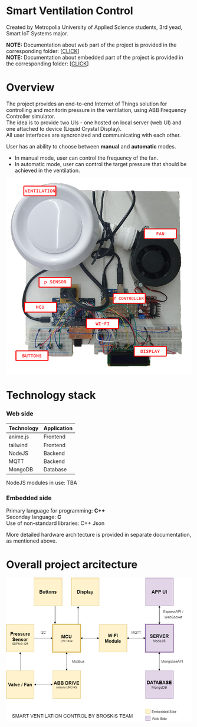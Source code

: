 # Smart Ventilation Control

Created by Metropolia University of Applied Science students, 3rd yead, Smart IoT Systems major.

**NOTE:** Documentation about web part of the project is provided in the corresponding folder: [[CLICK](./web/README.md)]<br>
**NOTE:** Documentation about embedded part of the project is provided in the corresponding folder: [[CLICK](./embedded/README.md)]

# Overview

The project provides an end-to-end Internet of Things solution for controlling and monitorin pressure in the ventilation, using ABB Frequency Controller simulator.<br>
The idea is to provide two UIs - one hosted on local server (web UI) and one attached to device (Liquid Crystal Display).<br>
All user interfaces are syncronized and communicating with each other.

User has an ability to choose between **manual** and **automatic** modes.<br>
* In manual mode, user can control the frequency of the fan.
* In automatic mode, user can control the target pressure that should be achieved in the ventilation.

![Software](images/labels.png)

# Technology stack

### Web side

| Technology | Application |
|------------|-------------|
| anime.js   | Frontend    |
| tailwind   | Frontend    |
| NodeJS     | Backend     |
| MQTT       | Backend     |
| MongoDB    | Database    |

NodeJS modules in use: TBA

### Embedded side

Primary language for programming: **C++**<br>
Seconday language: **C**<br>
Use of non-standard libraries: C++ Json

More detailed hardware architecture is provided in separate documentation, as mentioned above.

# Overall project arcitecture
![Overall project arcitecture](images/overall.png)
